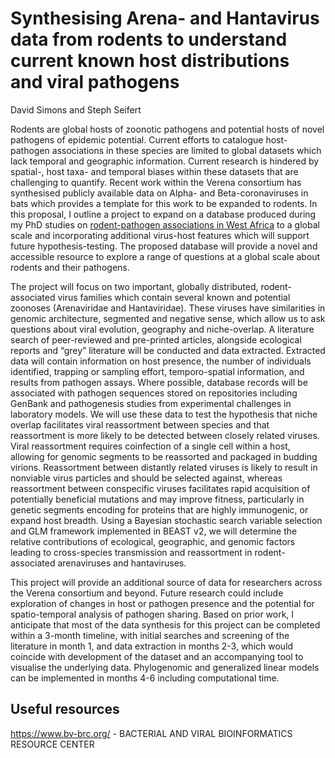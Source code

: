 # Synthesising Arena- and Hantavirus data from rodents to understand current known host distributions and viral pathogens

David Simons and Steph Seifert

Rodents are global hosts of zoonotic pathogens and potential hosts of novel pathogens of epidemic potential. Current efforts to catalogue host-pathogen associations in these species are limited to global datasets which lack temporal and geographic information. Current research is hindered by spatial-, host taxa- and temporal biases within these datasets that are challenging to quantify. Recent work within the Verena consortium has synthesised publicly available data on Alpha- and Beta-coronaviruses in bats which provides a template for this work to be expanded to rodents. In this proposal, I outline a project to expand on a database produced during my PhD studies on [rodent-pathogen associations in West Africa](https://github.com/DidDrog11/scoping_review) to a global scale and incorporating additional virus-host features which will support future hypothesis-testing. The proposed database will provide a novel and accessible resource to explore a range of questions at a global scale about rodents and their pathogens. 

The project will focus on two important, globally distributed, rodent-associated virus families which contain several known and potential zoonoses (Arenaviridae and Hantaviridae). These viruses have similarities in genomic architecture, segmented and negative sense, which allow us to ask questions about viral evolution, geography and niche-overlap. A literature search of peer-reviewed and pre-printed articles, alongside ecological reports and “grey” literature will be conducted and data extracted. Extracted data will contain information on host presence, the number of individuals identified, trapping or sampling effort, temporo-spatial information, and results from pathogen assays. Where possible, database records will be associated with pathogen sequences stored on repositories including GenBank and pathogenesis studies from experimental challenges in laboratory models. We will use these data to test the hypothesis that niche overlap facilitates viral reassortment between species and that reassortment is more likely to be detected between closely related viruses. Viral reassortment requires coinfection of a single cell within a host, allowing for genomic segments to be reassorted and packaged in budding virions. Reassortment between distantly related viruses is likely to result in nonviable virus particles and should be selected against, whereas reassortment between conspecific viruses facilitates rapid acquisition of potentially beneficial mutations and may improve fitness, particularly in genetic segments encoding for proteins that are highly immunogenic, or expand host breadth. Using a Bayesian stochastic search variable selection and GLM framework implemented in BEAST v2, we will determine the relative contributions of ecological, geographic, and genomic factors leading to cross-species transmission and reassortment in rodent-associated arenaviruses and hantaviruses.  
   
This project will provide an additional source of data for researchers across the Verena consortium and beyond. Future research could include exploration of changes in host or pathogen presence and the potential for spatio-temporal analysis of pathogen sharing. Based on prior work, I anticipate that most of the data synthesis for this project can be completed within a 3-month timeline, with initial searches and screening of the literature in month 1, and data extraction in months 2-3, which would coincide with development of the dataset and an accompanying tool to visualise the underlying data. Phylogenomic and generalized linear models can be implemented in months 4-6 including computational time. 

## Useful resources

https://www.bv-brc.org/ - BACTERIAL AND VIRAL BIOINFORMATICS RESOURCE CENTER